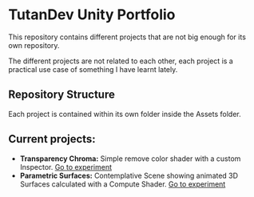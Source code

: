 # TutanDev Unity Portfolio

This repository contains different projects that are not big enough for its own repository.

The different projects are not related to each other, each project is a practical use case of something I have learnt lately.

## Repository Structure

Each project is contained within its own folder inside the Assets folder.

## Current projects:
  - **Transparency Chroma:** Simple remove color shader with a custom Inspector. [Go to experiment](https://github.com/TutanDev/UnityPortfolio/tree/master/UnityProject/Assets/TransparentChromaShader)
- **Parametric Surfaces:** Contemplative Scene showing animated 3D Surfaces calculated with a Compute Shader. [Go to experiment](https://github.com/TutanDev/UnityPortfolio/tree/master/UnityProject/Assets/ParametricSurfaces)
